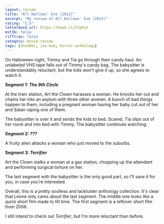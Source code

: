 ```yaml
---
layout: review
title: "All Hallows' Eve (2013)"
excerpt: "My review of All Hallows' Eve (2013)"
rating: "1.5"
letterboxd_url: https://boxd.it/57pKjV
mst3k: false
rifftrax: false
category: movie-review
tags: [shudder, joe-bob, horror-anthology]
---
```


On Halloween night, Timmy and Tia go through their candy haul. An unlabeled VHS tape falls out of Timmy's candy bag. The babysitter is understandably reluctant, but the kids won't give it up, so she agrees to watch it.

<b>Segment 1: <i>The 9th Circle</i></b>

At the train station, Art the Clown harasses a woman. He knocks her out and chains her into an asylum with three other women. A bunch of bad things happen to them, including a pregnant woman having her baby cut out of her and Satan raping one of them.

The babysitter is over it and sends the kids to bed. Scared, Tia slips out of her room and into bed with Timmy. The babysitter continues watching.

<b>Segment 2: <i>???</i></b>

A fruity alien attacks a woman who just moved to the suburbs.

<b>Segment 3: <i>Terrifier</i></b>

Art the Clown stalks a woman at a gas station, chopping up the attendant and performing surgical torture on her.

The last segment with the babysitter is the only good part, so I'll save it for you, in case you're interested.

Overall, this is a pretty soulless and lackluster anthology collection. It's clear that Leone only cares about the last segment. The middle one looks like a quick short film made to fill time. The first segment is a leftover short film from 2006.

I still intend to check out <i>Terrifier</i>, but I'm more reluctant than before.
